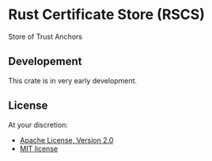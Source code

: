 Rust Certificate Store (RSCS)
=============================

Store of Trust Anchors

## Developement

This crate is in very early development.

## License

At your discretion:

- [Apache License, Version 2.0](http://www.apache.org/licenses/LICENSE-2.0)
- [MIT license](http://opensource.org/licenses/MIT)

